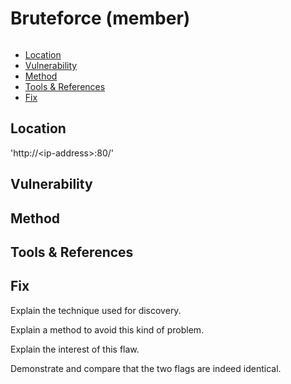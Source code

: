 # Bruteforce (member) <!-- omit in toc -->

```txt

```

- [Location](#location)
- [Vulnerability](#vulnerability)
- [Method](#method)
- [Tools & References](#tools--references)
- [Fix](#fix)

## Location

'http://\<ip-address>:80/'

## Vulnerability

## Method

## Tools & References

## Fix

Explain the technique used for discovery.

Explain a method to avoid this kind of problem.

Explain the interest of this flaw.

Demonstrate and compare that the two flags are indeed identical.
